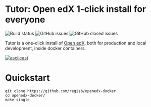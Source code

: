 # Tutor: Open edX 1-click install for everyone

![Build status](https://img.shields.io/travis/regisb/openedx-docker.svg)
![GitHub issues](https://img.shields.io/github/issues/regisb/openedx-docker.svg)
![GitHub closed issues](https://img.shields.io/github/issues-closed/regisb/openedx-docker.svg?colorB=brightgreen)

Tutor is a one-click install of [Open edX](https://openedx.org), both for production and local development, inside docker containers.

[![asciicast](https://asciinema.org/a/6DowVk4iJf3AJ2m8xlXDWJKh3.png)](https://asciinema.org/a/6DowVk4iJf3AJ2m8xlXDWJKh3)

# Quickstart

    git clone https://github.com/regisb/openedx-docker
    cd openedx-docker/
    make single
